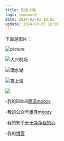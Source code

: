 ```yaml
---
title: 到达上海
tags: someword
date: 2024-03-03 10:05
update: 2024-03-03 10:05
---
```


下面是图片：

![picture](https://to-d.obs.myhuaweicloud.com/%E6%97%85%E9%80%94-%E7%94%A8%E4%BD%9C%E5%9B%BE%E5%BA%8A/%E6%9C%BA%E5%9C%BA%E7%9A%84%E6%A4%85%E5%AD%90.jpg)  

![大兴机场](https://to-d.obs.myhuaweicloud.com/%E6%97%85%E9%80%94-%E7%94%A8%E4%BD%9C%E5%9B%BE%E5%BA%8A/27833DDD2BC2DDFB5B93719CA2C3B1C9.jpg)  

![滴水湖](https://to-d.obs.myhuaweicloud.com/%E6%97%85%E9%80%94-%E7%94%A8%E4%BD%9C%E5%9B%BE%E5%BA%8A/BF1A7240BD1DAC101A8F1E7A48F42F0C.jpg)

![夜上海](https://to-d.obs.myhuaweicloud.com/%E6%97%85%E9%80%94-%E7%94%A8%E4%BD%9C%E5%9B%BE%E5%BA%8A/CB29242B7AFA57005BF126C24765E24D.jpg)  

![](https://to-d.obs.myhuaweicloud.com/%E6%97%85%E9%80%94-%E7%94%A8%E4%BD%9C%E5%9B%BE%E5%BA%8A/F3B7424B5DA9EB623B97A75768DE6433.jpg)  

-我的Bilibili[墨泽moozy]( https://space.bilibili.com/441318523 "欢迎您！")  

-我的公众号[墨泽moozy](#hellomoozy)  

-我的知乎[干干净净我的心](https://www.zhihu.com/people/gan-gan-jing-jing-51-90 "欢迎关注")

-我的[博客](https://moozy.space "欢迎到访！")





